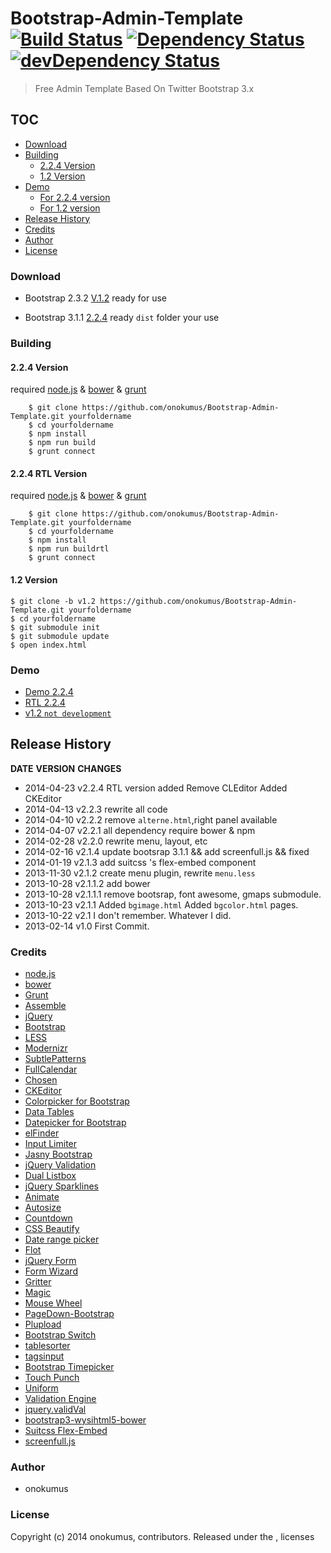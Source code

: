 # Bootstrap-Admin-Template  [![Build Status](https://travis-ci.org/onokumus/Bootstrap-Admin-Template.png)](https://travis-ci.org/onokumus/Bootstrap-Admin-Template) [![Dependency Status](https://david-dm.org/onokumus/Bootstrap-Admin-Template.svg?theme=shields.io)](https://david-dm.org/onokumus/Bootstrap-Admin-Template) [![devDependency Status](https://david-dm.org/onokumus/Bootstrap-Admin-Template/dev-status.svg?theme=shields.io)](https://david-dm.org/onokumus/Bootstrap-Admin-Template#info=devDependencies)

> Free Admin Template Based On Twitter Bootstrap 3.x

## TOC
  * [Download](#download)
  * [Building](#building)
    * [2.2.4 Version](#2.2.4-version)
    * [1.2 Version](#12-version)
  * [Demo](#demo)
    * [For 2.2.4 version](#2.2.4-version)
    * [For 1.2 version](#for-12-version)
  * [Release History](#release-history)
  * [Credits](#credits)
  * [Author](#author)
  * [License](#license)

### Download
 * Bootstrap 2.3.2 [V.1.2](https://github.com/onokumus/Bootstrap-Admin-Template/archive/v1.2.zip)
ready for use

 * Bootstrap 3.1.1 [2.2.4](https://github.com/onokumus/Bootstrap-Admin-Template/archive/master.zip)
ready `dist` folder your use



### Building

#### 2.2.4 Version
required [node.js](http://nodejs.org/) & [bower](http://bower.io/) & [grunt](http://gruntjs.com/getting-started)

```shell
    $ git clone https://github.com/onokumus/Bootstrap-Admin-Template.git yourfoldername
    $ cd yourfoldername
    $ npm install
    $ npm run build
    $ grunt connect
```

#### 2.2.4 RTL Version
required [node.js](http://nodejs.org/) & [bower](http://bower.io/) & [grunt](http://gruntjs.com/getting-started)

```shell
    $ git clone https://github.com/onokumus/Bootstrap-Admin-Template.git yourfoldername
    $ cd yourfoldername
    $ npm install
    $ npm run buildrtl
    $ grunt connect
```

#### 1.2 Version
    $ git clone -b v1.2 https://github.com/onokumus/Bootstrap-Admin-Template.git yourfoldername
    $ cd yourfoldername
    $ git submodule init
    $ git submodule update
    $ open index.html

### Demo
 * [Demo 2.2.4](http://demo.onokumus.com/metis/)
 * [RTL 2.2.4](http://demo.onokumus.com/metis/rtl/)
 * [v1.2 `not development`](http://demo.onokumus.com/metis/v12)


## Release History
**DATE**       **VERSION**   **CHANGES**                                        
* 2014-04-23   v2.2.4        RTL version added Remove CLEditor Added CKEditor   
* 2014-04-13   v2.2.3        rewrite all code                                   
* 2014-04-10   v2.2.2        remove `alterne.html`,right panel available        
* 2014-04-07   v2.2.1        all dependency require bower & npm                 
* 2014-02-28   v2.2.0        rewrite menu, layout, etc                          
* 2014-02-16   v2.1.4        update bootsrap 3.1.1 && add screenfull.js && fixed
* 2014-01-19   v2.1.3        add suitcss 's flex-embed component                
* 2013-11-30   v2.1.2        create menu plugin, rewrite `menu.less`            
* 2013-10-28   v2.1.1.2      add bower                                          
* 2013-10-28   v2.1.1.1      remove bootsrap, font awesome, gmaps submodule.    
* 2013-10-23   v2.1.1        Added `bgimage.html` Added `bgcolor.html` pages.   
* 2013-10-22   v2.1          I don't remember. Whatever I did.                  
* 2013-02-14   v1.0          First Commit.                                      



### Credits
 * [node.js](http://nodejs.org/)
 * [bower](http://bower.io/)
 * [Grunt](http://gruntjs.com/)
 * [Assemble](http://assemble.io/)
 * [jQuery](http://jquery.com/)
 * [Bootstrap](http://getbootstrap.com/)
 * [LESS](http://lesscss.org/)
 * [Modernizr](http://modernizr.com/)
 * [SubtlePatterns](https://github.com/subtlepatterns/SubtlePatterns)
 * [FullCalendar](http://arshaw.com/fullcalendar/)
 * [Chosen](https://github.com/harvesthq/chosen)
 * [CKEditor](http://ckeditor.com/)
 * [Colorpicker for Bootstrap](http://www.eyecon.ro/bootstrap-colorpicker/)
 * [Data Tables](http://www.datatables.net)
 * [Datepicker for Bootstrap](http://www.eyecon.ro/bootstrap-datepicker)
 * [elFinder](http://elfinder.org)
 * [Input Limiter](http://rustyjeans.com/jquery-plugins/input-limiter)
 * [Jasny Bootstrap](http://jasny.github.com/bootstrap)
 * [jQuery Validation](http://jqueryvalidation.org/)
 * [Dual Listbox](http://www.meadmiracle.com/dlb/DLBDocumentation.aspx)
 * [jQuery Sparklines](http://omnipotent.net/jquery.sparkline)
 * [Animate](https://daneden.me/animate/)
 * [Autosize](http://www.jacklmoore.com/autosize)
 * [Countdown](http://keith-wood.name/countdown.html)
 * [CSS Beautify](http://cssbeautify.com)
 * [Date range picker](https://github.com/dangrossman/bootstrap-daterangepicker)
 * [Flot](http://www.flotcharts.org)
 * [jQuery Form](http://jquery.malsup.com/form/)
 * [Form Wizard](http://thecodemine.org)
 * [Gritter](http://boedesign.com/blog/2009/07/11/growl-for-jquery-gritter/)
 * [Magic](http://www.minimamente.com/magic-css3-animations)
 * [Mouse Wheel](https://github.com/brandonaaron/jquery-mousewheel)
 * [PageDown-Bootstrap](https://github.com/kevinoconnor7/pagedown-bootstrap)
 * [Plupload](https://github.com/moxiecode/plupload)
 * [Bootstrap Switch](http://www.larentis.eu/switch/)
 * [tablesorter](http://tablesorter.com/)
 * [tagsinput](http://xoxco.com/projects/code/tagsinput/)
 * [Bootstrap Timepicker](http://jdewit.github.io/bootstrap-timepicker/)
 * [Touch Punch](http://touchpunch.furf.com/)
 * [Uniform](http://uniformjs.com/)
 * [Validation Engine](http://www.position-relative.net/)
 * [jquery.validVal](http://validval.frebsite.nl/)
 * [bootstrap3-wysihtml5-bower](https://github.com/Waxolunist/bootstrap3-wysihtml5-bower)
 * [Suitcss Flex-Embed](https://github.com/suitcss/flex-embed)
 * [screenfull.js](https://github.com/sindresorhus/screenfull.js)

### Author
 * onokumus

### License
Copyright (c) 2014 onokumus, contributors.
Released under the ,  licenses